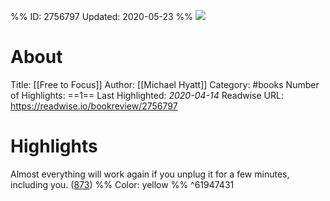 %%
ID: 2756797
Updated: 2020-05-23
%%
![](https://images-na.ssl-images-amazon.com/images/I/41hB8tNqA9L._SL500_.jpg)

# About
Title: [[Free to Focus]]
Author: [[Michael Hyatt]]
Category: #books
Number of Highlights: ==1==
Last Highlighted: *2020-04-14*
Readwise URL: https://readwise.io/bookreview/2756797

# Highlights 
Almost everything will work again if you unplug it for a few minutes, including you. ([873](https://readwise.io/to_kindle?action=open&asin=B07F3DM7C1&location=873)) %% Color: yellow %% ^61947431

